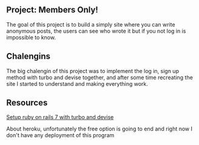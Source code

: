 ## Project: Members Only!

The goal of this project is to build a simply site where you can write anonymous posts, the users can see who wrote it but if you not log in is impossible to know.

## Chalengins

The big chalengin of this project was to implement the log in, sign up method with turbo and devise together, and after some time recreating the site I started to understand and making everything work.

## Resources

[Setup ruby on rails 7 with turbo and devise](https://betterprogramming.pub/devise-auth-setup-in-rails-7-44240aaed4be)


About heroku, unfortunately the free option is going to end and right now I don't have any deployment of this program 
